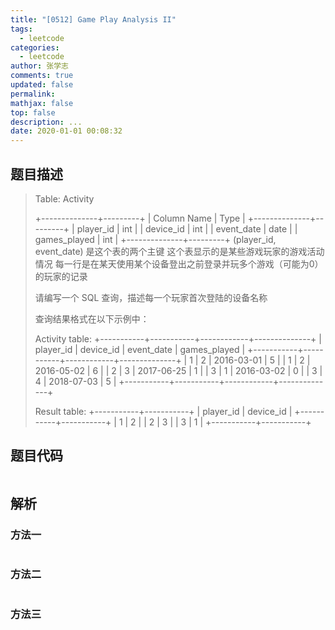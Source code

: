 ```yaml
---
title: "[0512] Game Play Analysis II"
tags:
  - leetcode
categories:
  - leetcode
author: 张学志
comments: true
updated: false
permalink:
mathjax: false
top: false
description: ...
date: 2020-01-01 00:08:32
---
```


## 题目描述

> Table: Activity 
> 
> 
> +--------------+---------+
> | Column Name  | Type    |
> +--------------+---------+
> | player_id    | int     |
> | device_id    | int     |
> | event_date   | date    |
> | games_played | int     |
> +--------------+---------+
> (player_id, event_date) 是这个表的两个主键
> 这个表显示的是某些游戏玩家的游戏活动情况
> 每一行是在某天使用某个设备登出之前登录并玩多个游戏（可能为0）的玩家的记录
> 
> 
> 请编写一个 SQL 查询，描述每一个玩家首次登陆的设备名称 
> 
> 查询结果格式在以下示例中： 
> 
> 
> Activity table:
> +-----------+-----------+------------+--------------+
> | player_id | device_id | event_date | games_played |
> +-----------+-----------+------------+--------------+
> | 1         | 2         | 2016-03-01 | 5            |
> | 1         | 2         | 2016-05-02 | 6            |
> | 2         | 3         | 2017-06-25 | 1            |
> | 3         | 1         | 2016-03-02 | 0            |
> | 3         | 4         | 2018-07-03 | 5            |
> +-----------+-----------+------------+--------------+
> 
> Result table:
> +-----------+-----------+
> | player_id | device_id |
> +-----------+-----------+
> | 1         | 2         |
> | 2         | 3         |
> | 3         | 1         |
> +-----------+-----------+ 
> 

## 题目代码

```cpp

```

## 解析

### 方法一

```cpp

```

### 方法二

```cpp

```

### 方法三

```cpp

```

